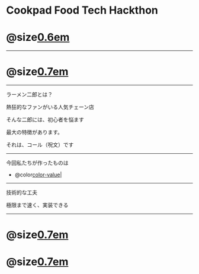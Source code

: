 # Cookpad Food Tech Hackthon 

# @size[0.6em](ばるびんじょぼんごす)


---

# @size[0.7em](よろしくお願いします！)


---
ラーメン二郎とは？

熱狂的なファンがいる人気チェーン店

そんな二郎には、初心者を悩ます

最大の特徴があります。

それは、コール（呪文）です

---


今回私たちが作ったものは 

- @color[color-value](二郎呪文生成　ジェネレータ)|



---
技術的な工夫

極限まで速く、実装できる


---
# @size[0.7em](FIN)


# @size[0.7em](おわり)



